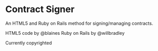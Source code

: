Contract Signer
===============
An HTML5 and Ruby on Rails method for signing/managing contracts.

HTML5 code by @blaines
Ruby on Rails by @willbradley

Currently copyrighted
